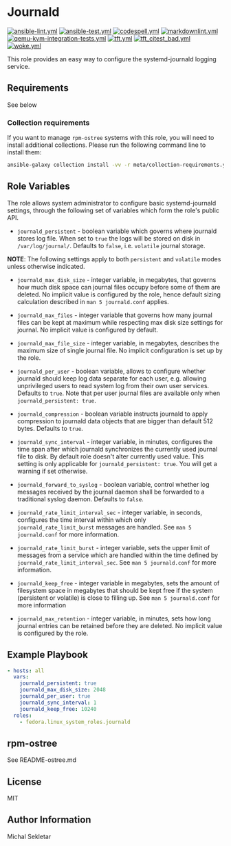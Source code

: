 # Journald

[![ansible-lint.yml](https://github.com/fedora.linux_system_roles.journald/actions/workflows/ansible-lint.yml/badge.svg)](https://github.com/fedora.linux_system_roles.journald/actions/workflows/ansible-lint.yml) [![ansible-test.yml](https://github.com/fedora.linux_system_roles.journald/actions/workflows/ansible-test.yml/badge.svg)](https://github.com/fedora.linux_system_roles.journald/actions/workflows/ansible-test.yml) [![codespell.yml](https://github.com/fedora.linux_system_roles.journald/actions/workflows/codespell.yml/badge.svg)](https://github.com/fedora.linux_system_roles.journald/actions/workflows/codespell.yml) [![markdownlint.yml](https://github.com/fedora.linux_system_roles.journald/actions/workflows/markdownlint.yml/badge.svg)](https://github.com/fedora.linux_system_roles.journald/actions/workflows/markdownlint.yml) [![qemu-kvm-integration-tests.yml](https://github.com/fedora.linux_system_roles.journald/actions/workflows/qemu-kvm-integration-tests.yml/badge.svg)](https://github.com/fedora.linux_system_roles.journald/actions/workflows/qemu-kvm-integration-tests.yml) [![tft.yml](https://github.com/fedora.linux_system_roles.journald/actions/workflows/tft.yml/badge.svg)](https://github.com/fedora.linux_system_roles.journald/actions/workflows/tft.yml) [![tft_citest_bad.yml](https://github.com/fedora.linux_system_roles.journald/actions/workflows/tft_citest_bad.yml/badge.svg)](https://github.com/fedora.linux_system_roles.journald/actions/workflows/tft_citest_bad.yml) [![woke.yml](https://github.com/fedora.linux_system_roles.journald/actions/workflows/woke.yml/badge.svg)](https://github.com/fedora.linux_system_roles.journald/actions/workflows/woke.yml)

This role provides an easy way to configure the systemd-journald logging
service.

## Requirements

See below

### Collection requirements

If you want to manage `rpm-ostree` systems with this role, you will need to
install additional collections.  Please run the following command line to
install them:

```bash
ansible-galaxy collection install -vv -r meta/collection-requirements.yml
```

## Role Variables

The role allows system administrator to configure basic systemd-journald
settings, through the following set of variables which form the role's public
API.

- `journald_persistent` - boolean variable which governs where journald stores
  log file. When set to `true` the logs will be stored on disk in
  `/var/log/journal/`. Defaults to `false`, i.e. `volatile` journal storage.

**NOTE**: The following settings apply to both `persistent` and `volatile` modes
unless otherwise indicated.

- `journald_max_disk_size` - integer variable, in megabytes, that governs how
  much disk space can journal files occupy before some of them are deleted. No
  implicit value is configured by the role, hence default sizing calculation
  described in `man 5 journald.conf` applies.

- `journald_max_files` - integer variable that governs how many journal files
  can be kept at maximum while respecting max disk size settings for journal. No
  implicit value is configured by default.

- `journald_max_file_size` - integer variable, in megabytes, describes the
 maximum size of single journal file. No implicit configuration is set up by the
 role.

- `journald_per_user` - boolean variable, allows to configure whether journald
  should keep log data separate for each user, e.g. allowing unprivileged users
  to read system log from their own user services. Defaults to `true`. Note that
  per user journal files are available only when `journald_persistent: true`.

- `journald_compression` - boolean variable instructs journald to apply
  compression to journald data objects that are bigger than default 512 bytes.
  Defaults to `true`.

- `journald_sync_interval` - integer variable, in minutes, configures the time
  span after which journald synchronizes the currently used journal file to
  disk. By default role doesn't alter currently used value.  This setting is
  only applicable for `journald_persistent: true`.  You will get a warning if
  set otherwise.

- `journald_forward_to_syslog` - boolean variable, control whether log messages
  received by the journal daemon shall be forwarded to a traditional syslog
  daemon. Defaults to `false`.

- `journald_rate_limit_interval_sec` - integer variable, in seconds, configures the
  time interval within which only `journald_rate_limit_burst` messages are handled.
  See `man 5 journald.conf` for more information.

- `journald_rate_limit_burst` - integer variable, sets the upper limit of messages
  from a service which are handled within the time defined by
  `journald_rate_limit_interval_sec`.
  See `man 5 journald.conf` for more information.

- `journald_keep_free` - integer variable in megabytes, sets the amount of
  filesystem space in megabytes that should be kept free if the system (persistent or volatile) is close to
  filling up.
  See `man 5 journald.conf` for more information

- `journald_max_retention` - integer variable, in minutes,
  sets how long journal entries can be retained before they are deleted.
  No implicit value is configured by the role.

## Example Playbook

```yaml
- hosts: all
  vars:
    journald_persistent: true
    journald_max_disk_size: 2048
    journald_per_user: true
    journald_sync_interval: 1
    journald_keep_free: 10240
  roles:
    - fedora.linux_system_roles.journald
```

## rpm-ostree

See README-ostree.md

## License

MIT

## Author Information

Michal Sekletar
